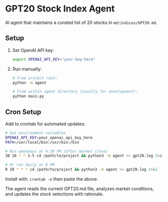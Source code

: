 # GPT20 Stock Index Agent

AI agent that maintains a curated list of 20 stocks in `md/indices/GPT20.md`.

## Setup

1. Set OpenAI API key:

   ```bash
   export OPENAI_API_KEY="your-key-here"
   ```

2. Run manually:

   ```bash
   # From project root:
   python -m agent

   # From within agent directory (usually for development):
   python main.py
   ```

## Cron Setup

Add to crontab for automated updates:

```bash
# Set environment variables
OPENAI_API_KEY=your_openai_api_key_here
PATH=/usr/local/bin:/usr/bin:/bin

# Run weekdays at 4:30 PM (after market close)
30 16 * * 1-5 cd /path/to/project && python3 -m agent >> gpt20.log 2>&1

# Or run daily at 8 PM
0 20 * * * cd /path/to/project && python3 -m agent >> gpt20.log 2>&1
```

Install with: `crontab -e` then paste the above.

The agent reads the current GPT20.md file, analyzes market conditions, and updates the stock selections with rationale.
